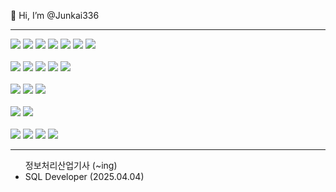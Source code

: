 👋 Hi, I’m @Junkai336

***

<div>
<img src="https://img.shields.io/badge/HTML5-E34F26?style=flat&logo=html5&logoColor=white"/>
<img src="https://img.shields.io/badge/CSS3-1572B6?style=flat&logo=css3&logoColor=white"/>
<img src="https://img.shields.io/badge/JavaScript-F7DF1E?style=flat&logo=Javascript&logoColor=white"/>
<img src="https://img.shields.io/badge/Jquery-0769AD?style=flat&logo=Jquery&logoColor=white">
<img src="https://img.shields.io/badge/TypeScript-3178C6?style=flat&logo=typescript&logoColor=white"/>
<img src="https://img.shields.io/badge/React-61DAFB?style=flat&logo=React&logoColor=black"> 
<img src="https://img.shields.io/badge/Node.js-339933?style=flat&logo=node.js&logoColor=white"/>
</div>

<br>

<div>
  <img src="https://img.shields.io/badge/Java-007396?style=flat&logo=Java&logoColor=white">
  <img src="https://img.shields.io/badge/SpringBoot-6DB33F?style=flat&logo=Springboot&logoColor=white">
  <img src="https://img.shields.io/badge/MySQL-4479A1?style=flat&logo=MySQL&logoColor=white">
  <img src="https://img.shields.io/badge/MicrosoftSQLServer-CC2927?style=flat&logo=MicrosoftSQLServer&logoColor=white">
  <img src="https://img.shields.io/badge/MongoDB-47A248?style=flat&logo=MongoDB&logoColor=white">
</div>

<br>

<div>
  <img src="https://img.shields.io/badge/BootStrap-7952B3?style=flat&logo=Bootstrap&logoColor=white">
  <img src="https://img.shields.io/badge/AntDesign-0170FE?style=flat&logo=Antdesign&logoColor=white">
  <img src="https://img.shields.io/badge/FontAwesome-339AF0?style=flat&logo=Fontawesome&logoColor=white">
</div>

<br>

<div>
  <img src="https://img.shields.io/badge/JPA-FF3366?style=flat&logo=JPA&logoColor=white">
  <img src="https://img.shields.io/badge/MyBatis-D0271D?style=flat&logo=Mybatis&logoColor=white">
</div>

<br>

<div>
  <img src="https://img.shields.io/badge/Github-181717?style=flat&logo=GitHub&logoColor=white">
  <img src="https://img.shields.io/badge/Gitlab-FC6D26?style=flat&logo=GitLab&logoColor=white">
  <img src="https://img.shields.io/badge/Figma-F24E1E?style=flat&logo=Figma&logoColor=white">
  <img src="https://img.shields.io/badge/Notion-000000?style=flat&logo=Notion&logoColor=white">
</div>

***

<ul>
  <il>정보처리산업기사 (~ing)</li>
  <li>SQL Developer (2025.04.04)</li>
</ul
